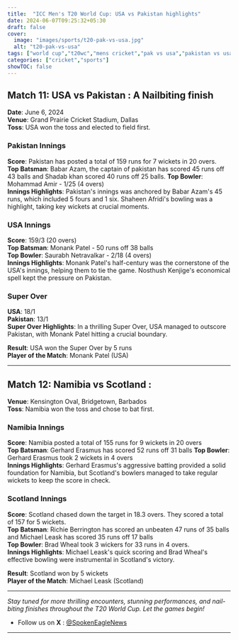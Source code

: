 ```yaml
---
title:  "ICC Men's T20 World Cup: USA vs Pakistan highlights"
date: 2024-06-07T09:25:32+05:30
draft: false
cover:
  image: "images/sports/t20-pak-vs-usa.jpg"
  alt: "t20-pak-vs-usa"
tags: ["world cup","t20wc","mens cricket","pak vs usa","pakistan vs usa", "namibia vs scotland"]
categories: ["cricket","sports"]
showTOC: false
---
```


## Match 11: USA vs Pakistan : A Nailbiting finish
**Date**: June 6, 2024  
**Venue**: Grand Prairie Cricket Stadium, Dallas  
**Toss**: USA won the toss and elected to field first.

### Pakistan Innings
**Score**: Pakistan has posted a total of 159 runs for 7 wickets in 20 overs.  
**Top Batsman**: Babar Azam, the captain of pakistan has scored 45 runs off 43 balls and Shadab khan scored 40 runs off 25 balls.
**Top Bowler**: Mohammad Amir - 1/25 (4 overs)  
**Innings Highlights**: Pakistan's innings was anchored by Babar Azam's 45 runs, which included 5 fours and 1 six. Shaheen Afridi's bowling was a highlight, taking key wickets at crucial moments.

### USA Innings
**Score**: 159/3 (20 overs)  
**Top Batsman**: Monank Patel - 50 runs off 38 balls  
**Top Bowler**: Saurabh Netravalkar - 2/18 (4 overs)  
**Innings Highlights**: Monank Patel's half-century was the cornerstone of the USA's innings, helping them to tie the game. Nosthush Kenjige's economical spell kept the pressure on Pakistan.

### Super Over
**USA**: 18/1  
**Pakistan**: 13/1  
**Super Over Highlights**: In a thrilling Super Over, USA managed to outscore Pakistan, with Monank Patel hitting a crucial boundary.

**Result**: USA won the Super Over by 5 runs  
**Player of the Match**: Monank Patel (USA)

---

## Match 12: Namibia vs Scotland : 

**Venue**: Kensington Oval, Bridgetown, Barbados  
**Toss**: Namibia won the toss and chose to bat first.

### Namibia Innings
**Score**: Namibia posted a total of 155 runs for 9 wickets in 20 overs  
**Top Batsman**: Gerhard Erasmus has scored 52 runs off 31 balls 
**Top Bowler**: Gerhard Erasmus took 2 wickets in 4 overs  
**Innings Highlights**: Gerhard Erasmus's aggressive batting provided a solid foundation for Namibia, but Scotland's bowlers managed to take regular wickets to keep the score in check.

### Scotland Innings
**Score**: Scotland chased down the target in 18.3 overs. They scored a total of 157 for 5 wickets.  
**Top Batsman**: Richie Berrington has scored an unbeaten 47 runs of 35 balls and Michael Leask has scored 35 runs off 17 balls  
**Top Bowler**: Brad Wheal took 3 wickers for 33 runs in 4 overs.  
**Innings Highlights**: Michael Leask's quick scoring and Brad Wheal's effective bowling were instrumental in Scotland's victory.

**Result**: Scotland won by 5 wickets  
**Player of the Match**: Michael Leask (Scotland)

---

_Stay tuned for more thrilling encounters, stunning performances, and nail-biting finishes throughout the T20 World Cup. Let the games begin!_
- Follow us on **X** : [@SpokenEagleNews](https://x.com/SpokenEagleNews?t=YP2NMSxVIYUbD9VoQukz8g&s=08)

---
